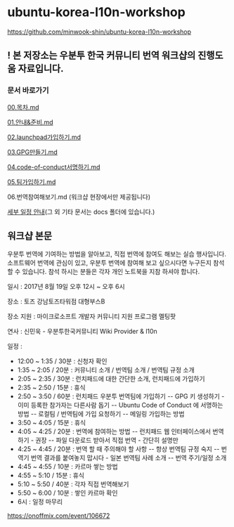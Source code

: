
# ubuntu-korea-l10n-workshop
https://github.com/minwook-shin/ubuntu-korea-l10n-workshop
## ! 본 저장소는 우분투 한국 커뮤니티 번역 워크샵의 진행도움 자료입니다.

### 문서 바로가기
 
[00.목차.md](https://github.com/minwook-shin/ubuntu-korea-l10n-workshop/blob/master/00.%EB%AA%A9%EC%B0%A8.md)

[01.안내&준비.md](https://github.com/minwook-shin/ubuntu-korea-l10n-workshop/blob/master/01.%EC%95%88%EB%82%B4%26%EC%A4%80%EB%B9%84.md)
 
[02.launchpad가입하기.md](https://github.com/minwook-shin/ubuntu-korea-l10n-workshop/blob/master/02.launchpad%EA%B0%80%EC%9E%85%ED%95%98%EA%B8%B0.md)
 
[03.GPG만들기.md](https://github.com/minwook-shin/ubuntu-korea-l10n-workshop/blob/master/03.GPG%EB%A7%8C%EB%93%A4%EA%B8%B0.md)
 
[04.code-of-conduct서명하기.md](https://github.com/minwook-shin/ubuntu-korea-l10n-workshop/blob/master/04.code-of-conduct%EC%84%9C%EB%AA%85%ED%95%98%EA%B8%B0.md)
 
[05.팀가입하기.md](https://github.com/minwook-shin/ubuntu-korea-l10n-workshop/blob/master/05.%ED%8C%80%EA%B0%80%EC%9E%85%ED%95%98%EA%B8%B0.md) 
 
06.번역참여해보기.md (워크샵 현장에서만 제공됩니다) 

[세부 일정 안내](https://github.com/minwook-shin/ubuntu-korea-l10n-workshop/blob/master/docs/Ubuntu%20Korea%20Community%20l10n%20workshop%20schedule.pdf)(그 외 기타 문서는 docs 폴더에 있습니다.)
 
## 워크샵 본문
우분투 번역에 기여하는 방법을 알아보고, 직접 번역에 참여도 해보는 실습 행사입니다.
소프트웨어 번역에 관심이 있고, 우분투 번역에 참여해 보고 싶으시다면 누구든지 참석할 수 있습니다.
참석 하시는 분들은 각자 개인 노트북을 지참 하셔야 합니다.

일시 : 2017년 8월 19일 오후 12시 ~ 오후 6시

장소 : 토즈 강남토즈타워점 대형부스B

장소 지원 : 마이크로소프트 개발자 커뮤니티 지원 프로그램 멜팅팟

연사 : 신민욱 - 우분투한국커뮤니티 Wiki Provider & l10n

일정 :
- 12:00 ~ 1:35 / 30분 : 신청자 확인
- 1:35 ~ 2:05 / 20분 : 커뮤니티 소개 / 번역팀 소개 / 번역팀 규정 소개
- 2:05 ~ 2:35 / 30분 : 런치패드에 대한 간단한 소개, 런치패드에 가입하기
- 2:35 ~ 2:50 / 15분 : 휴식
- 2:50 ~ 3:50 / 60분 : 런치패드 우분투 번역팀에 가입하기
-- GPG 키 생성하기 - 이미 등록한 참가자는 다른사람 돕기
-- Ubuntu Code of Conduct 에 서명하는 방법
-- 로컬팀 / 번역팀에 가입 요청하기
-- 메일링 가입하는 방법
- 3:50 ~ 4:05 / 15분 : 휴식
- 4:05 ~ 4:25 / 20분 : 번역에 참여하는 방법
-- 런치패드 웹 인터페이스에서 번역하기 - 권장
-- 파일 다운로드 받아서 직접 번역 - 간단히 설명만
- 4:25 ~ 4:45 / 20분 : 번역 할 때 주의해야 할 사항
-- 항상 번역팀 규정 숙지
-- 번역기 번역 결과를 붙여놓지 맙시다 - 일본 번역팀 사례 소개
-- 번역 주기/일정 소개
- 4:45 ~ 4:55 / 10분 : 카르마 쌓는 방법
- 4:55 ~ 5:10 / 15분 : 휴식
- 5:10 ~ 5:50 / 40분 : 각자 직접 번역해보기
- 5:50 ~ 6:00 / 10분 : 쌓인 카르마 확인
- 6시 : 일정 마무리

https://onoffmix.com/event/106672
